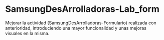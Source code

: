 # SamsungDesArrolladoras-Lab_form
Mejorar la actividad (SamsungDesArrolladoras-Formulario) realizada con anterioridad, introduciendo una mayor funcionalidad y unas mejoras visuales en la misma.
